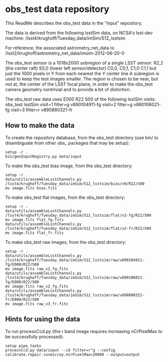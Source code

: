 # obs_test data repository

This ReadMe describes the obs_test data in the "input" repository.

The data is derived from the following lsstSim data, on NCSA's lsst-dev machine:
/lsst4/krughoff/Tuesday_data/imSim/S12_lsstsim

For reference, the associated astrometry_net_data is:
/lsst2/krughoff/astrometry_net_data/imsim-2012-06-20-0

The obs_test sensor is a 1018x2000 subregion of a single LSST sensor:
    R2,2 (the center raft)
    S0,0 (lower left sensor/detector)
    C0,0, C0,1, C1,0 C1,1 but just the 1000 pixels in Y from each nearest the Y center line
A subregion is used to keep the test images smaller. The region is chosen to be near, but not at,
the center of the LSST focal plane, in order to make the obs_test camera geometry nontrivial
and to provide a bit of distortion.

The obs_test raw data uses E000 R22 S00 of the following lsstSim visits:
    obs_test            lsstSim
    visit=1 filter=g    v890104911-fg
    visit=2 filter=g    v890106021-fg
    visit=3 filter=r    v890880321-fr

## How to make the data

To create the repository database, from the obs_test directory
(use bin/ to disambiguate from other obs_ packages that may be setup):

    setup -r .
    bin/genInputRegistry.py data/input


To make the obs_test bias image, from the obs_test directory:

    setup -r .
    data/utils/assembleLsstChannels.py /lsst4/krughoff/Tuesday_data/imSim/S12_lsstsim/bias/v0/R22/S00
    mv image.fits bias.fits

To make obs_test flat images, from the obs_test directory:

    setup -r .
    data/utils/assembleLsstChannels.py /lsst4/krughoff/Tuesday_data/imSim/S12_lsstsim/flat/v2-fg/R22/S00
    mv image.fits flat_fg.fits
    data/utils/assembleLsstChannels.py /lsst4/krughoff/Tuesday_data/imSim/S12_lsstsim/flat/v2-fr/R22/S00
    mv image.fits flat_fr.fits

To make obs_test raw images, from the obs_test directory:

    setup -r .
    data/utils/assembleLsstChannels.py /lsst4/krughoff/Tuesday_data/imSim/S12_lsstsim/raw/v890104911-fg/E000/R22/S00
    mv image.fits raw_v1_fg.fits
    data/utils/assembleLsstChannels.py /lsst4/krughoff/Tuesday_data/imSim/S12_lsstsim/raw/v890106021-fg/E000/R22/S00
    mv image.fits raw_v2_fg.fits
    data/utils/assembleLsstChannels.py /lsst4/krughoff/Tuesday_data/imSim/S12_lsstsim/raw/v890880321-fr/E000/R22/S00
    mv image.fits raw_v3_fr.fits

## Hints for using the data

To run processCcd.py (the r band image requires increasing nCrPixelMax to be successfully processed):

    setup pipe_tasks
    processCcd.py data/input --id filter=r^g --config calibrate.repair.cosmicray.nCrPixelMax=20000 --output=output
